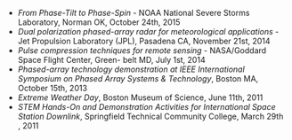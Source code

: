 * _From Phase-Tilt to Phase-Spin_ - NOAA National Severe Storms Laboratory, Norman OK, October 24th, 2015
* _Dual polarization phased-array radar for meteorological applications_ - Jet Propulsion Laboratory (JPL), Pasadena CA, November 21st, 2014
* _Pulse compression techniques for remote sensing_ - NASA/Goddard Space Flight Center, Green- belt MD, July 1st, 2014
* _Phased-array technology demonstration at IEEE International Symposium on Phased Array Systems & Technology_, Boston MA, October 15th, 2013
* _Extreme Weather Day_, Boston Museum of Science, June 11th, 2011
* _STEM Hands-On and Demonstration Activities for International Space Station Downlink_, Springfield Technical Community College, March 29th , 2011
